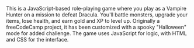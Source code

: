 This is a JavaScript-based role-playing game where you play as a Vampire Hunter on a mission to defeat Dracula. You'll battle monsters, upgrade your items, lose health, and earn gold and XP to level up. Originally a freeCodeCamp project, it has been customized with a spooky "Halloween" mode for added challenge. The game uses JavaScript for logic, with HTML and CSS for the interface.
